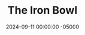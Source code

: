 ---
layout: post
title:  "The Iron Bowl"
date:   2024-09-11 00:00:00 -05000
categories: 
- Recipes
- Ground Meat
permalink: /recipes/iron-bowl
image: /assets/Food/Ground Meat/Iron Bowl/iron-bowl-cover.jpg
ing: ironbowl-ing
facts: ironbowl-facts
section1: Lentils
start2: Frozen spinach, thawed
section2: Spinach
start3: Ground beef, 93/7
section3: Beef
start4: Pumpkin seeds
section4: Pumpkin Seeds
start5: 
section5: 
Prep: 10
Rest: 
Cook: 20
Source1: 
Source2: 
whisk: https://s.samsungfood.com/QHxXu
tags: 
- ground meat
- ground beef
- lentils
- red lentils
- pumpkin seeds
- seeds
- spinach
- frozen spinach
- allspice
- all spice
- cinnamon
- nutmeg
- ginger
- lemon
- iron
- garlic
- onion
Description: If you read through my post <a href="/misc/iron">I Run on Iron</a>, you'll know that ground beef, spinach, lentils, and pumpkin seeds are all very high sources of iron.  This bowl of food packs 12.98 mg (72% DV) of iron, as well as being a great source of protein, fiber, and healthy fats. It's also loaded with magnesium, calcium, potassium, zinc, phosphorus, B vitamins, and vitamins E and K, all while tasting delicious and having 56 g of protein per serving.  The flavor profile is very similar to my <a href="/recipes/lebanese-casserole">Lebanese Riced Cauliflower Casserole</a>, but with red lentils and pumpkin seeds in place of cauliflower rice and pine nuts
Instructions: 
- Lentils - In a medium pot, add your lentils, water, and chicken bouillon powder. Bring to a boil, reduce heat to medium, and let cook for about 6 minutes. See my <a href="/recipes/red-lentils">Easy Red Lentils</a> for a full breakdown on cooking lentils<br><br>
- <center><img src="/assets/Food/Ground Meat/Iron Bowl/iron-bowl-lentils.jpg" alt="" class="instruction-image"></center><br>

- Spinach - Heat a 12" nonstick pan over medium heat with olive oil. Add your spinach and spices (garlic, onion, cumin, lemon pepper, and black pepper), and cook (covered) until the water has cooked off and the spinach just begins to stick to the pan (about 10 minutes)<br><br>
- <center><img src="/assets/Food/Ground Meat/Iron Bowl/iron-bowl-spinach.jpg" alt="" class="instruction-image"></center><br>

- Meat - Heat a 10" cast iron pan over medium heat with olive oil. Add your spinach, and brown the meat. When no longer pink, season with soy sauce, garlic, allspice, cinnamon, nutmeg, and cloves<br><br>
- <center><img src="/assets/Food/Ground Meat/Iron Bowl/iron-bowl-meat.jpg" alt="" class="instruction-image"></center><br>

- Seeds - Once the lentils, spinach, and beef are finished, assemble into bowl, and use one of your pans to toast the pumpkin seeds on medium heat for about 3 minutes, or until fragrant. Top each bowl with the seeds, and enjoy<br><br>
- <center><img src="/assets/Food/Ground Meat/Iron Bowl/iron-bowl-seeds.jpg" alt="" class="instruction-image"></center>
---